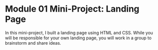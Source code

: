 # Module 01 Mini-Project: Landing Page

In this mini-project, I built a landing page using HTML and CSS. While you will be responsible for your own landing page, you will work in a group to brainstorm and share ideas.
